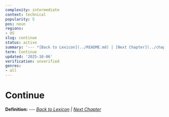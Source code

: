 ```yaml
---
complexity: intermediate
context: technical
popularity: 5
pos: noun
regions:
- US
slug: continue
status: active
summary: '--- *[Back to Lexicon](../README.md) | [Next Chapter](../chapters/chapter-u.md)*'
term: Continue
updated: '2025-10-06'
verification: unverified
genres:
- all
---
```


# Continue

**Definition:** --- *[Back to Lexicon](../README.md) | [Next Chapter](../chapters/chapter-u.md)*

